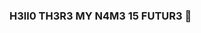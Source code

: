 ### H3ll0 TH3R3 MY N4M3 15 FUTUR3 👋

<!--
**lastfutur/lastfutur** is a ✨ _special_ ✨ repository because its `README.md` (this file) appears on your GitHub profile.

Here are some ideas to get you started:

- 🔭 I’m currently working on web developement
- 🌱 I’m currently learning web and application developement
- 👯 I’m looking to collaborate with my GF Neema
- 🤔 I’m looking for help with developers
- 💬 Ask me about web developement
- 📫 How to reach me: @0727715604 or lastfuture375@gmail.com
- 😄 Pronouns: ...
- ⚡ Fun fact: ...
-->
